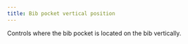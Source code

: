 ```yaml
---
title: Bib pocket vertical position
---
```


Controls where the bib pocket is located on the bib vertically.

